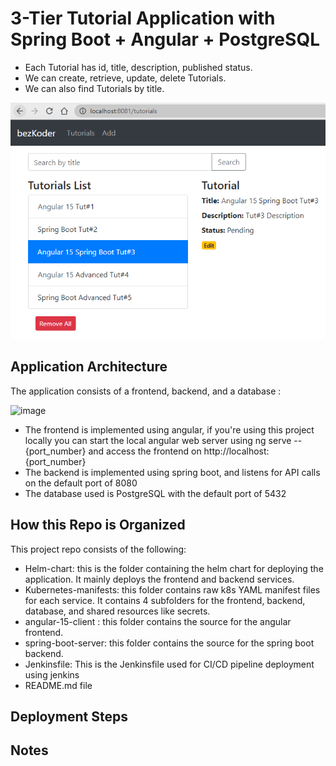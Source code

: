 # 3-Tier Tutorial Application with Spring Boot + Angular + PostgreSQL

- Each Tutorial has id, title, description, published status.
- We can create, retrieve, update, delete Tutorials.
- We can also find Tutorials by title.

![spring-boot-angular-15-postgresql-example-crud.png](spring-boot-angular-15-postgresql-example-crud.png)

## Application Architecture

The application consists of a frontend, backend, and a database :

![image](https://github.com/Amr-tmorot/Tutorial-app/assets/88274242/e373387e-e17e-47cd-ac7e-8f02537b5b28)

- The frontend is implemented using angular, if you're using this project locally you can start the local angular web server using ng serve -- {port_number} and access the frontend on http://localhost:{port_number}
- The backend is implemented using spring boot, and listens for API calls on the default port of 8080
- The database used is PostgreSQL with the default port of 5432

## How this Repo is Organized

This project repo consists of the following:
- Helm-chart: this is the folder containing the helm chart for deploying the application. It mainly deploys the frontend and backend services.
- Kubernetes-manifests: this folder contains raw k8s YAML manifest files for each service. It contains 4 subfolders for the frontend, backend, database, and shared resources like secrets.
- angular-15-client : this folder contains the source for the angular frontend.
- spring-boot-server: this folder contains the source for the spring boot backend.
- Jenkinsfile: This is the Jenkinsfile used for CI/CD pipeline deployment using jenkins
- README.md file 


## Deployment Steps

      
## Notes



